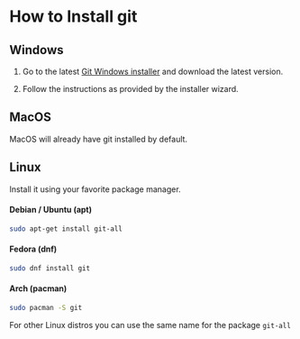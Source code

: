 # How to Install git

## Windows

1. Go to the latest [Git Windows installer](https://gitforwindows.org/) and download the latest version.

2. Follow the instructions as provided by the installer wizard.

## MacOS

MacOS will already have git installed by default.

## Linux

Install it using your favorite package manager.

#### Debian / Ubuntu (apt)

```bash
sudo apt-get install git-all
```

#### Fedora (dnf)

```bash
sudo dnf install git
```

#### Arch (pacman)

```bash
sudo pacman -S git
```

For other Linux distros you can use the same name for the package `git-all`
